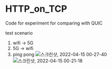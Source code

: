# HTTP_on_TCP
Code for experiment for comparing with QUIC


test scenario

1) wifi -> 5G
2) 5G -> wifi
3) ping pong
![스크린샷, 2022-04-15 00-27-40](https://user-images.githubusercontent.com/62577565/163423296-b66e310b-3196-494f-adc2-adf02b62adf9.png)
![스크린샷, 2022-04-15 00-21-18](https://user-images.githubusercontent.com/62577565/163423299-8fce17bf-9eba-4cfc-b4cf-953d2b046077.png)
